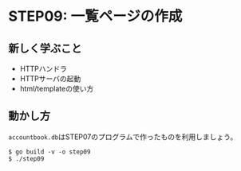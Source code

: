 # STEP09: 一覧ページの作成

## 新しく学ぶこと

* HTTPハンドラ
* HTTPサーバの起動
* html/templateの使い方

## 動かし方

`accountbook.db`はSTEP07のプログラムで作ったものを利用しましょう。

```
$ go build -v -o step09
$ ./step09
```
